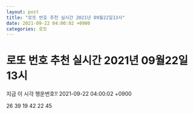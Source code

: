 ```yaml
---
layout: post
title: "로또 번호 추천 실시간 2021년 09월22일13시"
date: 2021-09-22 04:00:02 +0900
categories: 로또
---
```


# 로또 번호 추천 실시간 2021년 09월22일13시

지금 이 시각 행운번호!! 2021-09-22 04:00:02 +0900

 26  39  19  42  22  45 

